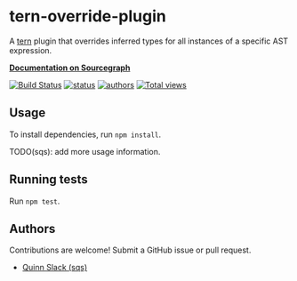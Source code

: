 # tern-override-plugin

A [tern](http://ternjs.net) plugin that overrides inferred types for all
instances of a specific AST expression.

**[Documentation on Sourcegraph](https://sourcegraph.com/github.com/sourcegraph/tern-override-plugin)**

[![Build Status](https://travis-ci.org/sourcegraph/tern-override-plugin.png?branch=master)](https://travis-ci.org/sourcegraph/tern-override-plugin)
[![status](https://sourcegraph.com/api/repos/github.com/sourcegraph/tern-override-plugin/badges/status.png)](https://sourcegraph.com/github.com/sourcegraph/tern-override-plugin)
[![authors](https://sourcegraph.com/api/repos/github.com/sourcegraph/tern-override-plugin/badges/authors.png)](https://sourcegraph.com/github.com/sourcegraph/tern-override-plugin)
[![Total views](https://sourcegraph.com/api/repos/github.com/sourcegraph/tern-override-plugin/counters/views.png)](https://sourcegraph.com/github.com/sourcegraph/tern-override-plugin)


## Usage

To install dependencies, run `npm install`.

TODO(sqs): add more usage information.


## Running tests

Run `npm test`.


## Authors

Contributions are welcome! Submit a GitHub issue or pull request.

* [Quinn Slack (sqs)](https://sourcegraph.com/sqs)
